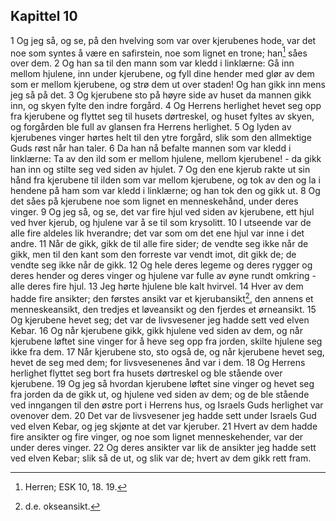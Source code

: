 ## Kapittel 10

1 Og jeg så, og se, på den hvelving som var over kjerubenes hode, var det noe som syntes å være en safirstein, noe som lignet en trone; han[^1] såes over dem.
2 Og han sa til den mann som var kledd i linklærne: Gå inn mellom hjulene, inn under kjerubene, og fyll dine hender med glør av dem som er mellom kjerubene, og strø dem ut over staden! Og han gikk inn mens jeg så på det.
3 Og kjerubene sto på høyre side av huset da mannen gikk inn, og skyen fylte den indre forgård.
4 Og Herrens herlighet hevet seg opp fra kjerubene og flyttet seg til husets dørtreskel, og huset fyltes av skyen, og forgården ble full av glansen fra Herrens herlighet.
5 Og lyden av kjerubenes vinger hørtes helt til den ytre forgård, slik som den allmektige Guds røst når han taler.
6 Da han nå befalte mannen som var kledd i linklærne: Ta av den ild som er mellom hjulene, mellom kjerubene! - da gikk han inn og stilte seg ved siden av hjulet.
7 Og den ene kjerub rakte ut sin hånd fra kjerubene til ilden som var mellom kjerubene, og tok av den og la i hendene på ham som var kledd i linklærne; og han tok den og gikk ut.
8 Og det såes på kjerubene noe som lignet en menneskehånd, under deres vinger.
9 Og jeg så, og se, det var fire hjul ved siden av kjerubene, ett hjul ved hver kjerub, og hjulene var å se til som krysolitt.
10 I utseende var de alle fire aldeles lik hverandre; det var som om det ene hjul var inne i det andre.
11 Når de gikk, gikk de til alle fire sider; de vendte seg ikke når de gikk, men til den kant som den forreste var vendt imot, dit gikk de; de vendte seg ikke når de gikk.
12 Og hele deres legeme og deres rygger og deres hender og deres vinger og hjulene var fulle av øyne rundt omkring - alle deres fire hjul.
13 Jeg hørte hjulene ble kalt hvirvel.
14 Hver av dem hadde fire ansikter; den førstes ansikt var et kjerubansikt[^2], den annens et menneskeansikt, den tredjes et løveansikt og den fjerdes et ørneansikt.
15 Og kjerubene hevet seg; det var de livsvesener jeg hadde sett ved elven Kebar.
16 Og når kjerubene gikk, gikk hjulene ved siden av dem, og når kjerubene løftet sine vinger for å heve seg opp fra jorden, skilte hjulene seg ikke fra dem.
17 Når kjerubene sto, sto også de, og når kjerubene hevet seg, hevet de seg med dem; for livsvesenenes ånd var i dem.
18 Og Herrens herlighet flyttet seg bort fra husets dørtreskel og ble stående over kjerubene.
19 Og jeg så hvordan kjerubene løftet sine vinger og hevet seg fra jorden da de gikk ut, og hjulene ved siden av dem; og de ble stående ved inngangen til den østre port i Herrens hus, og Israels Guds herlighet var ovenover dem.
20 Det var de livsvesener jeg hadde sett under Israels Gud ved elven Kebar, og jeg skjønte at det var kjeruber.
21 Hvert av dem hadde fire ansikter og fire vinger, og noe som lignet menneskehender, var der under deres vinger.
22 Og deres ansikter var lik de ansikter jeg hadde sett ved elven Kebar; slik så de ut, og slik var de; hvert av dem gikk rett fram.

[^1]:  Herren; ESK 10, 18. 19.
[^2]:  d.e. okseansikt.
